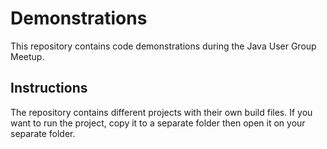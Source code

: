 # Demonstrations

This repository contains code demonstrations during the Java User Group Meetup.

## Instructions

The repository contains different projects with their own build files. If you want to run the project,
copy it to a separate folder then open it on your separate folder.